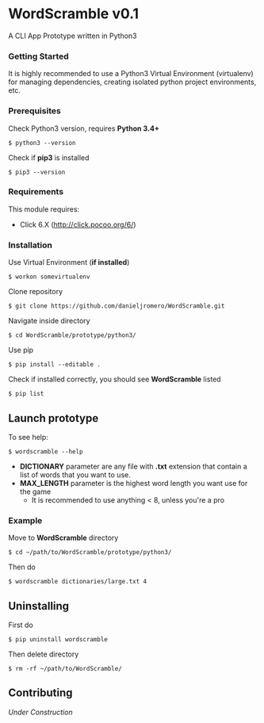 # WordScramble v0.1

 A CLI App Prototype written in Python3

### Getting Started

It is highly recommended to use a Python3 Virtual Environment (virtualenv) for managing dependencies, creating isolated python project environments, etc.

### Prerequisites

Check Python3 version, requires **Python 3.4+**
```
$ python3 --version
```
Check if **pip3** is installed
```
$ pip3 --version
```

### Requirements

This module requires:

- Click 6.X (http://click.pocoo.org/6/)

### Installation

Use Virtual Environment (**if installed**)
```
$ workon somevirtualenv
```
Clone repository
```
$ git clone https://github.com/danieljromero/WordScramble.git
```
Navigate inside directory
```
$ cd WordScramble/prototype/python3/
```
Use pip
```
$ pip install --editable .
```
Check if installed correctly, you should see **WordScramble** listed
```
$ pip list
```
## Launch prototype

To see help:
```
$ wordscramble --help
```
- **DICTIONARY** parameter are any file with **.txt** extension that contain a list of words that you want to use.
- **MAX_LENGTH** parameter is the highest word length you want use for the game
    - It is recommended to use anything < 8, unless you're a pro

### Example

Move to **WordScramble** directory
```
$ cd ~/path/to/WordScramble/prototype/python3/
```
Then do
```
$ wordscramble dictionaries/large.txt 4
```

## Uninstalling

First do
```
$ pip uninstall wordscramble
```

Then delete directory
```
$ rm -rf ~/path/to/WordScramble/
```

## Contributing

_Under Construction_
